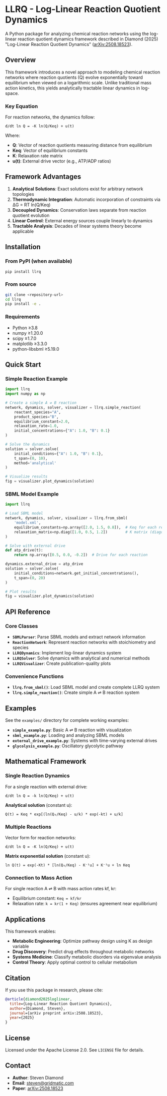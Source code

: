 # LLRQ - Log-Linear Reaction Quotient Dynamics

A Python package for analyzing chemical reaction networks using the log-linear reaction quotient dynamics framework described in Diamond (2025) "Log-Linear Reaction Quotient Dynamics" ([arXiv:2508.18523](https://arxiv.org/pdf/2508.18523)).

## Overview

This framework introduces a novel approach to modeling chemical reaction networks where reaction quotients (Q) evolve exponentially toward equilibrium when viewed on a logarithmic scale. Unlike traditional mass action kinetics, this yields analytically tractable linear dynamics in log-space.

### Key Equation

For reaction networks, the dynamics follow:
```
d/dt ln Q = -K ln(Q/Keq) + u(t)
```

Where:
- **Q**: Vector of reaction quotients measuring distance from equilibrium
- **Keq**: Vector of equilibrium constants
- **K**: Relaxation rate matrix
- **u(t)**: External drive vector (e.g., ATP/ADP ratios)

## Framework Advantages

1. **Analytical Solutions**: Exact solutions exist for arbitrary network topologies
2. **Thermodynamic Integration**: Automatic incorporation of constraints via ΔG = RT ln(Q/Keq)
3. **Decoupled Dynamics**: Conservation laws separate from reaction quotient evolution
4. **Linear Control**: External energy sources couple linearly to dynamics
5. **Tractable Analysis**: Decades of linear systems theory become applicable

## Installation

### From PyPI (when available)
```bash
pip install llrq
```

### From source
```bash
git clone <repository-url>
cd llrq
pip install -e .
```

### Requirements
- Python ≥3.8
- numpy ≥1.20.0
- scipy ≥1.7.0
- matplotlib ≥3.3.0
- python-libsbml ≥5.19.0

## Quick Start

### Simple Reaction Example

```python
import llrq
import numpy as np

# Create a simple A ⇌ B reaction
network, dynamics, solver, visualizer = llrq.simple_reaction(
    reactant_species="A",
    product_species="B",
    equilibrium_constant=2.0,
    relaxation_rate=1.0,
    initial_concentrations={"A": 1.0, "B": 0.1}
)

# Solve the dynamics
solution = solver.solve(
    initial_conditions={"A": 1.0, "B": 0.1},
    t_span=(0, 10),
    method='analytical'
)

# Visualize results
fig = visualizer.plot_dynamics(solution)
```

### SBML Model Example

```python
import llrq

# Load SBML model
network, dynamics, solver, visualizer = llrq.from_sbml(
    'model.xml',
    equilibrium_constants=np.array([2.0, 1.5, 0.8]),  # Keq for each reaction
    relaxation_matrix=np.diag([1.0, 0.5, 1.2])        # K matrix (diagonal)
)

# Solve with external drive
def atp_drive(t):
    return np.array([0.5, 0.0, -0.2])  # Drive for each reaction

dynamics.external_drive = atp_drive
solution = solver.solve(
    initial_conditions=network.get_initial_concentrations(),
    t_span=(0, 20)
)

# Plot results
fig = visualizer.plot_dynamics(solution)
```

## API Reference

### Core Classes

- **`SBMLParser`**: Parse SBML models and extract network information
- **`ReactionNetwork`**: Represent reaction networks with stoichiometry and species
- **`LLRQDynamics`**: Implement log-linear dynamics system
- **`LLRQSolver`**: Solve dynamics with analytical and numerical methods
- **`LLRQVisualizer`**: Create publication-quality plots

### Convenience Functions

- **`llrq.from_sbml()`**: Load SBML model and create complete LLRQ system
- **`llrq.simple_reaction()`**: Create simple A ⇌ B reaction system

## Examples

See the `examples/` directory for complete working examples:

- **`simple_example.py`**: Basic A ⇌ B reaction with visualization
- **`sbml_example.py`**: Loading and analyzing SBML models
- **`external_drive_example.py`**: Systems with time-varying external drives
- **`glycolysis_example.py`**: Oscillatory glycolytic pathway

## Mathematical Framework

### Single Reaction Dynamics
For a single reaction with external drive:
```
d/dt ln Q = -k ln(Q/Keq) + u(t)
```

**Analytical solution** (constant u):
```
Q(t) = Keq * exp[(ln(Q₀/Keq) - u/k) * exp(-kt) + u/k]
```

### Multiple Reactions
Vector form for reaction networks:
```
d/dt ln Q = -K ln(Q/Keq) + u(t)
```

**Matrix exponential solution** (constant u):
```
ln Q(t) = exp(-Kt) * [ln(Q₀/Keq) - K⁻¹u] + K⁻¹u + ln Keq
```

### Connection to Mass Action
For single reaction A ⇌ B with mass action rates kf, kr:
- Equilibrium constant: `Keq = kf/kr`
- Relaxation rate: `k = kr(1 + Keq)` (ensures agreement near equilibrium)

## Applications

This framework enables:
- **Metabolic Engineering**: Optimize pathway design using K as design variable
- **Drug Discovery**: Predict drug effects throughout metabolic networks
- **Systems Medicine**: Classify metabolic disorders via eigenvalue analysis
- **Control Theory**: Apply optimal control to cellular metabolism

## Citation

If you use this package in research, please cite:

```bibtex
@article{diamond2025loglinear,
  title={Log-Linear Reaction Quotient Dynamics},
  author={Diamond, Steven},
  journal={arXiv preprint arXiv:2508.18523},
  year={2025}
}
```

## License

Licensed under the Apache License 2.0. See `LICENSE` file for details.

## Contact

- **Author**: Steven Diamond
- **Email**: steven@gridmatic.com
- **Paper**: [arXiv:2508.18523](https://arxiv.org/pdf/2508.18523)
